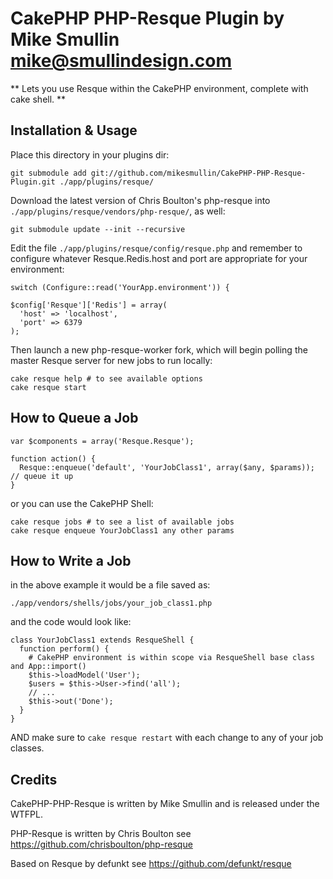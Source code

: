 CakePHP PHP-Resque Plugin by Mike Smullin <mike@smullindesign.com>
============

** Lets you use Resque within the CakePHP environment, complete with cake shell. **

Installation & Usage
------------

Place this directory in your plugins dir:

    git submodule add git://github.com/mikesmullin/CakePHP-PHP-Resque-Plugin.git ./app/plugins/resque/

Download the latest version of Chris Boulton's php-resque into `./app/plugins/resque/vendors/php-resque/`, as well:

    git submodule update --init --recursive

Edit the file `./app/plugins/resque/config/resque.php` and remember to
configure whatever Resque.Redis.host and port are appropriate for your environment:

    switch (Configure::read('YourApp.environment')) {

    $config['Resque']['Redis'] = array(
      'host' => 'localhost',
      'port' => 6379
    );

Then launch a new php-resque-worker fork, which will begin polling the master
Resque server for new jobs to run locally:

    cake resque help # to see available options
    cake resque start

How to Queue a Job
------------

    var $components = array('Resque.Resque');

    function action() {
      Resque::enqueue('default', 'YourJobClass1', array($any, $params)); // queue it up
    }

or you can use the CakePHP Shell:

    cake resque jobs # to see a list of available jobs
    cake resque enqueue YourJobClass1 any other params

How to Write a Job
------------

in the above example it would be a file saved as:

    ./app/vendors/shells/jobs/your_job_class1.php

and the code would look like:

    class YourJobClass1 extends ResqueShell {
      function perform() {
        # CakePHP environment is within scope via ResqueShell base class and App::import()
        $this->loadModel('User');
        $users = $this->User->find('all');
        // ...
        $this->out('Done');
      }
    }

AND make sure to `cake resque restart` with each change to any of your job classes.

Credits
------------

CakePHP-PHP-Resque is written by Mike Smullin and is released under the WTFPL.

PHP-Resque is written by Chris Boulton see https://github.com/chrisboulton/php-resque

Based on Resque by defunkt see https://github.com/defunkt/resque
